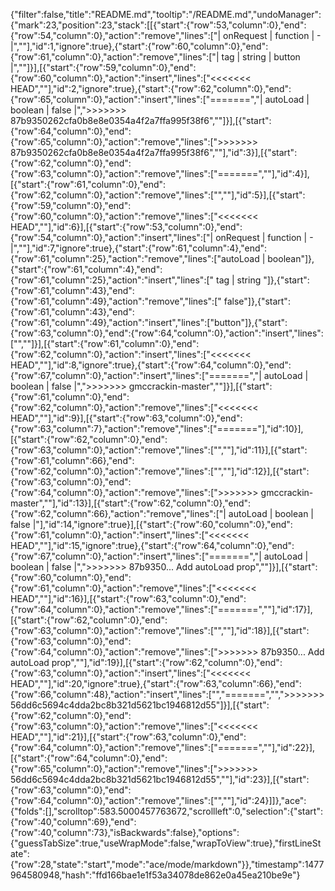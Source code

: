 {"filter":false,"title":"README.md","tooltip":"/README.md","undoManager":{"mark":23,"position":23,"stack":[[{"start":{"row":53,"column":0},"end":{"row":54,"column":0},"action":"remove","lines":["|   onRequest  | function |                   -                  |",""],"id":1,"ignore":true},{"start":{"row":60,"column":0},"end":{"row":61,"column":0},"action":"remove","lines":["|     tag      |  string  |                button                |",""]}],[{"start":{"row":59,"column":0},"end":{"row":60,"column":0},"action":"insert","lines":["<<<<<<< HEAD",""],"id":2,"ignore":true},{"start":{"row":62,"column":0},"end":{"row":65,"column":0},"action":"insert","lines":["=======","|   autoLoad   |  boolean |                 false                |",">>>>>>> 87b9350262cfa0b8e8e0354a4f2a7ffa995f38f6",""]}],[{"start":{"row":64,"column":0},"end":{"row":65,"column":0},"action":"remove","lines":[">>>>>>> 87b9350262cfa0b8e8e0354a4f2a7ffa995f38f6",""],"id":3}],[{"start":{"row":62,"column":0},"end":{"row":63,"column":0},"action":"remove","lines":["=======",""],"id":4}],[{"start":{"row":61,"column":0},"end":{"row":62,"column":0},"action":"remove","lines":["",""],"id":5}],[{"start":{"row":59,"column":0},"end":{"row":60,"column":0},"action":"remove","lines":["<<<<<<< HEAD",""],"id":6}],[{"start":{"row":53,"column":0},"end":{"row":54,"column":0},"action":"insert","lines":["|   onRequest  | function |                   -                  |",""],"id":7,"ignore":true},{"start":{"row":61,"column":4},"end":{"row":61,"column":25},"action":"remove","lines":["autoLoad   |  boolean"]},{"start":{"row":61,"column":4},"end":{"row":61,"column":25},"action":"insert","lines":["  tag      |  string "]},{"start":{"row":61,"column":43},"end":{"row":61,"column":49},"action":"remove","lines":[" false"]},{"start":{"row":61,"column":43},"end":{"row":61,"column":49},"action":"insert","lines":["button"]},{"start":{"row":63,"column":0},"end":{"row":64,"column":0},"action":"insert","lines":["",""]}],[{"start":{"row":61,"column":0},"end":{"row":62,"column":0},"action":"insert","lines":["<<<<<<< HEAD",""],"id":8,"ignore":true},{"start":{"row":64,"column":0},"end":{"row":67,"column":0},"action":"insert","lines":["=======","|   autoLoad   |  boolean |                 false                |",">>>>>>> gmccrackin-master",""]}],[{"start":{"row":61,"column":0},"end":{"row":62,"column":0},"action":"remove","lines":["<<<<<<< HEAD",""],"id":9}],[{"start":{"row":63,"column":0},"end":{"row":63,"column":7},"action":"remove","lines":["======="],"id":10}],[{"start":{"row":62,"column":0},"end":{"row":63,"column":0},"action":"remove","lines":["",""],"id":11}],[{"start":{"row":61,"column":66},"end":{"row":62,"column":0},"action":"remove","lines":["",""],"id":12}],[{"start":{"row":63,"column":0},"end":{"row":64,"column":0},"action":"remove","lines":[">>>>>>> gmccrackin-master",""],"id":13}],[{"start":{"row":62,"column":0},"end":{"row":62,"column":66},"action":"remove","lines":["|   autoLoad   |  boolean |                 false                |"],"id":14,"ignore":true}],[{"start":{"row":60,"column":0},"end":{"row":61,"column":0},"action":"insert","lines":["<<<<<<< HEAD",""],"id":15,"ignore":true},{"start":{"row":64,"column":0},"end":{"row":67,"column":0},"action":"insert","lines":["=======","|   autoLoad   |  boolean |                 false                |",">>>>>>> 87b9350... Add autoLoad prop",""]}],[{"start":{"row":60,"column":0},"end":{"row":61,"column":0},"action":"remove","lines":["<<<<<<< HEAD",""],"id":16}],[{"start":{"row":63,"column":0},"end":{"row":64,"column":0},"action":"remove","lines":["=======",""],"id":17}],[{"start":{"row":62,"column":0},"end":{"row":63,"column":0},"action":"remove","lines":["",""],"id":18}],[{"start":{"row":63,"column":0},"end":{"row":64,"column":0},"action":"remove","lines":[">>>>>>> 87b9350... Add autoLoad prop",""],"id":19}],[{"start":{"row":62,"column":0},"end":{"row":63,"column":0},"action":"insert","lines":["<<<<<<< HEAD",""],"id":20,"ignore":true},{"start":{"row":63,"column":66},"end":{"row":66,"column":48},"action":"insert","lines":["","=======","",">>>>>>> 56dd6c5694c4dda2bc8b321d5621bc1946812d55"]}],[{"start":{"row":62,"column":0},"end":{"row":63,"column":0},"action":"remove","lines":["<<<<<<< HEAD",""],"id":21}],[{"start":{"row":63,"column":0},"end":{"row":64,"column":0},"action":"remove","lines":["=======",""],"id":22}],[{"start":{"row":64,"column":0},"end":{"row":65,"column":0},"action":"remove","lines":[">>>>>>> 56dd6c5694c4dda2bc8b321d5621bc1946812d55",""],"id":23}],[{"start":{"row":63,"column":0},"end":{"row":64,"column":0},"action":"remove","lines":["",""],"id":24}]]},"ace":{"folds":[],"scrolltop":583.5000457763672,"scrollleft":0,"selection":{"start":{"row":40,"column":69},"end":{"row":40,"column":73},"isBackwards":false},"options":{"guessTabSize":true,"useWrapMode":false,"wrapToView":true},"firstLineState":{"row":28,"state":"start","mode":"ace/mode/markdown"}},"timestamp":1477964580948,"hash":"ffd166bae1e1f53a34078de862e0a45ea210be9e"}
